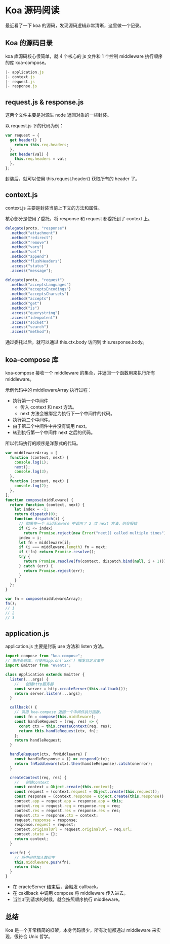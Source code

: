 # Koa 源码阅读

最近看了一下 koa 的源码，发现源码逻辑非常清晰，这里做一个记录。

## Koa 的源码目录

koa 库源码核心很简单，就 4 个核心的 js 文件和 1 个控制 middleware 执行顺序的库 koa-compose。

```js
|- application.js
|- context.js
|- request.js
|- response.js
```

## request.js & response.js

这两个文件主要是对源生 node 返回对象的一些封装。

以 request.js 下的代码为例：

```js
var request = {
  get header() {
    return this.req.headers;
  },
  set header(val) {
    this.req.headers = val;
  },
};
```

封装后，就可以使用 this.request.header() 获取所有的 header 了。

## context.js

context.js 主要是封装当前上下文的方法和属性。

核心部分是使用了委托，将 response 和 request 都委托到了 context 上。

```js
delegate(proto, "response")
  .method("attachment")
  .method("redirect")
  .method("remove")
  .method("vary")
  .method("set")
  .method("append")
  .method("flushHeaders")
  .access("status")
  .access("message");

delegate(proto, "request")
  .method("acceptsLanguages")
  .method("acceptsEncodings")
  .method("acceptsCharsets")
  .method("accepts")
  .method("get")
  .method("is")
  .access("querystring")
  .access("idempotent")
  .access("socket")
  .access("search")
  .access("method");
```

通过委托以后，就可以通过 this.ctx.body 访问到 this.response.body。

## koa-compose 库

koa-compose 接收一个 middleware 的集合，并返回一个函数用来执行所有 middleware。

示例代码中的 middlewareArray 执行过程：

- 执行第一个中间件
  - 传入 context 和 next 方法。
  - next 方法会被绑定为执行下一个中间件的代码。
- 执行第二个中间件。
- 由于第二个中间件中并没有调用 next。
- 转到执行第一个中间件 next 之后的代码。

所以代码执行的顺序是洋葱式的代码。

```js
var middlewareArray = [
  function (context, next) {
    console.log(1);
    next();
    console.log(3);
  },
  function (context, next) {
    console.log(2);
  },
];
function compose(middleware) {
  return function (context, next) {
    let index = -1;
    return dispatch(0);
    function dispatch(i) {
      // 如果在一个 middleware 中调用了 2 次 next 方法，则会报错
      if (i <= index)
        return Promise.reject(new Error("next() called multiple times"));
      index = i;
      let fn = middleware[i];
      if (i === middleware.length) fn = next;
      if (!fn) return Promise.resolve();
      try {
        return Promise.resolve(fn(context, dispatch.bind(null, i + 1)));
      } catch (err) {
        return Promise.reject(err);
      }
    }
  };
}

var fn = compose(middlewareArray);
fn();
// 1
// 2
// 3
```

## application.js

application.js 主要是封装 use 方法和 listen 方法。

```js
import compose from "koa-compose";
// 事件处理库，可使用app.on('xxx') 触发自定义事件
import Emitter from "events";

class Application extends Emitter {
  listen(...args) {
    //   创建http服务器
    const server = http.createServer(this.callback());
    return server.listen(...args);
  }

  callback() {
    // 调用 koa-compose 返回一个中间件执行函数。
    const fn = compose(this.middleware);
    const handleRequest = (req, res) => {
      const ctx = this.createContext(req, res);
      return this.handleRequest(ctx, fn);
    };
    return handleRequest;
  }

  handleRequest(ctx, fnMiddleware) {
    const handleResponse = () => respond(ctx);
    return fnMiddleware(ctx).then(handleResponse).catch(onerror);
  }

  createContext(req, res) {
    //   创建context
    const context = Object.create(this.context);
    const request = (context.request = Object.create(this.request));
    const response = (context.response = Object.create(this.response));
    context.app = request.app = response.app = this;
    context.req = request.req = response.req = req;
    context.res = request.res = response.res = res;
    request.ctx = response.ctx = context;
    request.response = response;
    response.request = request;
    context.originalUrl = request.originalUrl = req.url;
    context.state = {};
    return context;
  }

  use(fn) {
    // 将中间件加入数组中
    this.middleware.push(fn);
    return this;
  }
}
```

- 在 craeteServer 结束后，会触发 callback。
- 在 cakllback 中调用 compose 将 middleware 传入进去。
- 当监听到请求的时候，就会按照顺序执行 middleware。

## 总结

Koa 是一个非常精简的框架，本身代码很少，所有功能都通过 middleware 来实现，很符合 Unix 哲学。
